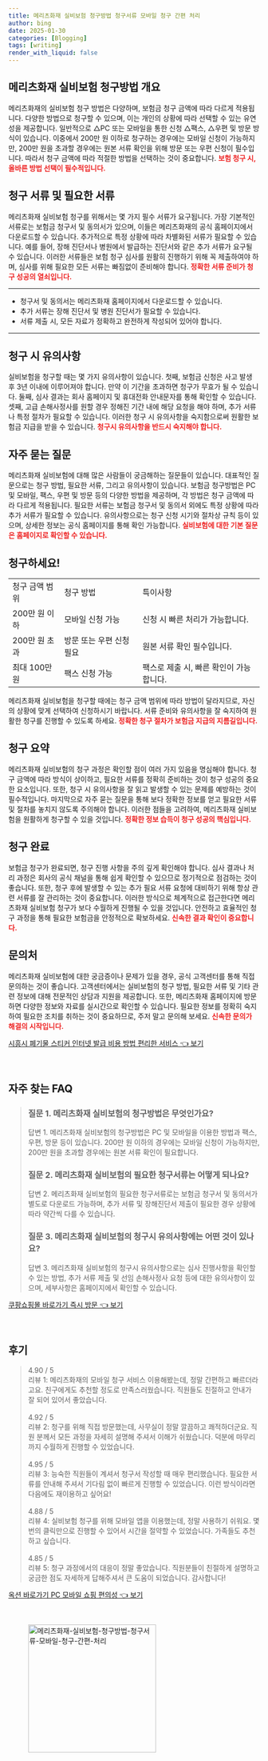 ```yaml
---
title: 메리츠화재 실비보험 청구방법 청구서류 모바일 청구 간편 처리
author: bing
date: 2025-01-30
categories: [Blogging]
tags: [writing]
render_with_liquid: false
---
```



<h2 id='메리츠화재 실비보험 청구방법 개요'>메리츠화재 실비보험 청구방법 개요</h2>

<p>메리츠화재의 실비보험 청구 방법은 다양하며, 보험금 청구 금액에 따라 다르게 적용됩니다. 다양한 방법으로 청구할 수 있으며, 이는 개인의 상황에 따라 선택할 수 있는 유연성을 제공합니다. 일반적으로 △PC 또는 모바일을 통한 신청 △팩스, △우편 및 방문 방식이 있습니다. 이중에서 200만 원 이하로 청구하는 경우에는 모바일 신청이 가능하지만, 200만 원을 초과할 경우에는 원본 서류 확인을 위해 방문 또는 우편 신청이 필수입니다. 따라서 청구 금액에 따라 적절한 방법을 선택하는 것이 중요합니다. <b><span style="color: #ee2323;">보험 청구 시, 올바른 방법 선택이 필수적입니다.</span></b></p>

<h2 id='청구 서류 및 필요한 서류'>청구 서류 및 필요한 서류</h2>

<p>메리츠화재 실비보험 청구를 위해서는 몇 가지 필수 서류가 요구됩니다. 가장 기본적인 서류로는 보험금 청구서 및 동의서가 있으며, 이들은 메리츠화재의 공식 홈페이지에서 다운로드할 수 있습니다. 추가적으로 특정 상황에 따라 차별화된 서류가 필요할 수 있습니다. 예를 들어, 장해 진단서나 병원에서 발급하는 진단서와 같은 추가 서류가 요구될 수 있습니다. 이러한 서류들은 보험 청구 심사를 원활히 진행하기 위해 꼭 제출하여야 하며, 심사를 위해 필요한 모든 서류는 빠짐없이 준비해야 합니다. <b><span style="color: #ee2323;">정확한 서류 준비가 청구 성공의 열쇠입니다.</span></b></p>

<hr />

<ul>
    <li>청구서 및 동의서는 메리츠화재 홈페이지에서 다운로드할 수 있습니다.</li>
    <li>추가 서류는 장해 진단서 및 병원 진단서가 필요할 수 있습니다.</li>
    <li>서류 제출 시, 모든 자료가 정확하고 완전하게 작성되어 있어야 합니다.</li>
</ul>

<hr />

<h2 id='청구 시 유의사항'>청구 시 유의사항</h2>

<p>실비보험을 청구할 때는 몇 가지 유의사항이 있습니다. 첫째, 보험금 신청은 사고 발생 후 3년 이내에 이루어져야 합니다. 만약 이 기간을 초과하면 청구가 무효가 될 수 있습니다. 둘째, 심사 결과는 회사 홈페이지 및 휴대전화 안내문자를 통해 확인할 수 있습니다. 셋째, 고급 손해사정사를 원할 경우 정해진 기간 내에 해당 요청을 해야 하며, 추가 서류나 특정 절차가 필요할 수 있습니다. 이러한 청구 시 유의사항을 숙지함으로써 원활한 보험금 지급을 받을 수 있습니다. <b><span style="color: #ee2323;">청구시 유의사항을 반드시 숙지해야 합니다.</span></b></p>

<h2 id='자주 묻는 질문'>자주 묻는 질문</h2>

<p>메리츠화재 실비보험에 대해 많은 사람들이 궁금해하는 질문들이 있습니다. 대표적인 질문으로는 청구 방법, 필요한 서류, 그리고 유의사항이 있습니다. 보험금 청구방법은 PC 및 모바일, 팩스, 우편 및 방문 등의 다양한 방법을 제공하며, 각 방법은 청구 금액에 따라 다르게 적용됩니다. 필요한 서류는 보험금 청구서 및 동의서 외에도 특정 상황에 따라 추가 서류가 필요할 수 있습니다. 유의사항으로는 청구 신청 시기와 절차상 규칙 등이 있으며, 상세한 정보는 공식 홈페이지를 통해 확인 가능합니다. <b><span style="color: #ee2323;">실비보험에 대한 기본 질문은 홈페이지로 확인할 수 있습니다.</span></b></p>

<h2 id='청구하세요!'>청구하세요!</h2>

<table>
    <tr>
        <td>청구 금액 범위</td>
        <td>청구 방법</td>
        <td>특이사항</td>
    </tr>
    <tr>
        <td>200만 원 이하</td>
        <td>모바일 신청 가능</td>
        <td>신청 시 빠른 처리가 가능합니다.</td>
    </tr>
    <tr>
        <td>200만 원 초과</td>
        <td>방문 또는 우편 신청 필요</td>
        <td>원본 서류 확인 필수입니다.</td>
    </tr>
    <tr>
        <td>최대 100만 원</td>
        <td>팩스 신청 가능</td>
        <td>팩스로 제출 시, 빠른 확인이 가능합니다.</td>
    </tr>
</table>

<p>메리츠화재 실비보험을 청구할 때에는 청구 금액 범위에 따라 방법이 달라지므로, 자신의 상황에 맞게 선택하여 신청하시기 바랍니다. 서류 준비와 유의사항을 잘 숙지하여 원활한 청구를 진행할 수 있도록 하세요. <b><span style="color: #ee2323;">정확한 청구 절차가 보험금 지급의 지름길입니다.</span></b></p>

<h2 id='청구 요약'>청구 요약</h2>

<p>메리츠화재 실비보험의 청구 과정은 확인할 점이 여러 가지 있음을 명심해야 합니다. 청구 금액에 따라 방식이 상이하고, 필요한 서류를 정확히 준비하는 것이 청구 성공의 중요한 요소입니다. 또한, 청구 시 유의사항을 잘 읽고 발생할 수 있는 문제를 예방하는 것이 필수적입니다. 마지막으로 자주 묻는 질문을 통해 보다 정확한 정보를 얻고 필요한 서류 및 절차를 놓치지 않도록 주의해야 합니다. 이러한 점들을 고려하여, 메리츠화재 실비보험을 원활하게 청구할 수 있을 것입니다. <b><span style="color: #ee2323;">정확한 정보 습득이 청구 성공의 핵심입니다.</span></b></p>

<h2 id='청구 완료'>청구 완료</h2>

<p>보험금 청구가 완료되면, 청구 진행 사항을 주의 깊게 확인해야 합니다. 심사 결과나 처리 과정은 회사의 공식 채널을 통해 쉽게 확인할 수 있으므로 정기적으로 점검하는 것이 좋습니다. 또한, 청구 후에 발생할 수 있는 추가 필요 서류 요청에 대비하기 위해 항상 관련 서류를 잘 관리하는 것이 중요합니다. 이러한 방식으로 체계적으로 접근한다면 메리츠화재 실비보험 청구가 보다 수월하게 진행될 수 있을 것입니다. 안전하고 효율적인 청구 과정을 통해 필요한 보험금을 안정적으로 확보하세요. <b><span style="color: #ee2323;">신속한 결과 확인이 중요합니다.</span></b></p>

<h2 id='문의처'>문의처</h2>

<p>메리츠화재 실비보험에 대한 궁금증이나 문제가 있을 경우, 공식 고객센터를 통해 직접 문의하는 것이 좋습니다. 고객센터에서는 실비보험의 청구 방법, 필요한 서류 및 기타 관련 정보에 대해 전문적인 상담과 지원을 제공합니다. 또한, 메리츠화재 홈페이지에 방문하면 다양한 정보와 자료를 실시간으로 확인할 수 있습니다. 필요한 정보를 정확히 숙지하여 필요한 조치를 취하는 것이 중요하므로, 주저 말고 문의해 보세요. <b><span style="color: #ee2323;">신속한 문의가 해결의 시작입니다.</span></b></p>


<p><a class="click-button" title="시흥시 폐기물 스티커 인터넷 발급 비용 방법 편리한 서비스" href="https://greenforu.github.io/posts/%EC%8B%9C%ED%9D%A5%EC%8B%9C-%ED%8F%90%EA%B8%B0%EB%AC%BC-%EC%8A%A4%ED%8B%B0%EC%BB%A4-%EC%9D%B8%ED%84%B0%EB%84%B7-%EB%B0%9C%EA%B8%89-%EB%B9%84%EC%9A%A9-%EB%B0%A9%EB%B2%95-%ED%8E%B8%EB%A6%AC%ED%95%9C-%EC%84%9C%EB%B9%84%EC%8A%A4/" rel="dofollow">시흥시 폐기물 스티커 인터넷 발급 비용 방법 편리한 서비스 👈 보기</a></p><br>
<h2 id='자주_찾는_FAQ'>자주 찾는 FAQ</h2>
<div itemscope="" itemtype="https://schema.org/FAQPage"> 
<blockquote> 
<div itemscope="" itemprop="mainEntity" itemtype="https://schema.org/Question"> 
<h3 itemprop="name">질문 1. 메리츠화재 실비보험의 청구방법은 무엇인가요?</h3> 
<div itemscope="" itemprop="acceptedAnswer" itemtype="https://schema.org/Answer"> 
<span itemprop="text"> 
<p>답변 1. 메리츠화재 실비보험의 청구방법은 PC 및 모바일을 이용한 방법과 팩스, 우편, 방문 등이 있습니다. 200만 원 이하의 경우에는 모바일 신청이 가능하지만, 200만 원을 초과할 경우에는 원본 서류 확인이 필요합니다.</p> 
</span> 
</div> 
</div> 

<div itemscope="" itemprop="mainEntity" itemtype="https://schema.org/Question"> 
<h3 itemprop="name">질문 2. 메리츠화재 실비보험의 필요한 청구서류는 어떻게 되나요?</h3> 
<div itemscope="" itemprop="acceptedAnswer" itemtype="https://schema.org/Answer"> 
<span itemprop="text"> 
<p>답변 2. 메리츠화재 실비보험의 필요한 청구서류로는 보험금 청구서 및 동의서가 별도로 다운로드 가능하며, 추가 서류 및 장해진단서 제출이 필요한 경우 상황에 따라 약간씩 다를 수 있습니다.</p> 
</span> 
</div> 
</div> 

<div itemscope="" itemprop="mainEntity" itemtype="https://schema.org/Question"> 
<h3 itemprop="name">질문 3. 메리츠화재 실비보험의 청구시 유의사항에는 어떤 것이 있나요?</h3> 
<div itemscope="" itemprop="acceptedAnswer" itemtype="https://schema.org/Answer"> 
<span itemprop="text"> 
<p>답변 3. 메리츠화재 실비보험의 청구시 유의사항으로는 심사 진행사항을 확인할 수 있는 방법, 추가 서류 제출 및 선임 손해사정사 요청 등에 대한 유의사항이 있으며, 세부사항은 홈페이지에서 확인할 수 있습니다.</p> 
</span> 
</div> 
</div> 

</blockquote> 
</div>
<p><a class="click-button" title="쿠팡쇼핑몰 바로가기 즉시 방문" href="https://greenforu.github.io/posts/%EC%BF%A0%ED%8C%A1%EC%87%BC%ED%95%91%EB%AA%B0-%EB%B0%94%EB%A1%9C%EA%B0%80%EA%B8%B0-%EC%A6%89%EC%8B%9C-%EB%B0%A9%EB%AC%B8/" rel="dofollow">쿠팡쇼핑몰 바로가기 즉시 방문 👈 보기</a></p><br>
<h2 id='후기'>후기</h2>
<div itemscope itemtype="https://schema.org/Product">
  <blockquote>
  <div itemprop="review" itemscope itemtype="https://schema.org/Review">
      <div itemprop="reviewRating" itemscope itemtype="https://schema.org/Rating"> <span itemprop="ratingValue">4.90</span> / <span itemprop="bestRating">5</span> </div>
      <span itemprop="reviewBody">리뷰 1: 메리츠화재의 모바일 청구 서비스 이용해봤는데, 정말 간편하고 빠르더라고요. 친구에게도 추천할 정도로 만족스러웠습니다. 직원들도 친절하고 안내가 잘 되어 있어서 좋았습니다.</span>
  </div>
  <br>
  <div itemprop="review" itemscope itemtype="https://schema.org/Review">
      <div itemprop="reviewRating" itemscope itemtype="https://schema.org/Rating"> <span itemprop="ratingValue">4.92</span> / <span itemprop="bestRating">5</span> </div>
      <span itemprop="reviewBody">리뷰 2: 청구를 위해 직접 방문했는데, 사무실이 정말 깔끔하고 쾌적하더군요. 직원 분께서 모든 과정을 자세히 설명해 주셔서 이해가 쉬웠습니다. 덕분에 마무리까지 수월하게 진행할 수 있었습니다.</span>
  </div>
  <br>
  <div itemprop="review" itemscope itemtype="https://schema.org/Review">
      <div itemprop="reviewRating" itemscope itemtype="https://schema.org/Rating"> <span itemprop="ratingValue">4.95</span> / <span itemprop="bestRating">5</span> </div>
      <span itemprop="reviewBody">리뷰 3: 능숙한 직원들이 계셔서 청구서 작성할 때 매우 편리했습니다. 필요한 서류를 안내해 주셔서 기다림 없이 빠르게 진행할 수 있었습니다. 이런 방식이라면 다음에도 재이용하고 싶어요!</span>
  </div>
  <br>
  <div itemprop="review" itemscope itemtype="https://schema.org/Review">
      <div itemprop="reviewRating" itemscope itemtype="https://schema.org/Rating"> <span itemprop="ratingValue">4.88</span> / <span itemprop="bestRating">5</span> </div>
      <span itemprop="reviewBody">리뷰 4: 실비보험 청구를 위해 모바일 앱을 이용했는데, 정말 사용하기 쉬워요. 몇 번의 클릭만으로 진행할 수 있어서 시간을 절약할 수 있었습니다. 가족들도 추천하고 싶습니다.</span>
  </div>
  <br>
  <div itemprop="review" itemscope itemtype="https://schema.org/Review">
      <div itemprop="reviewRating" itemscope itemtype="https://schema.org/Rating"> <span itemprop="ratingValue">4.85</span> / <span itemprop="bestRating">5</span> </div>
      <span itemprop="reviewBody">리뷰 5: 청구 과정에서의 대응이 정말 좋았습니다. 직원분들이 친절하게 설명하고 궁금한 점도 자세하게 답해주셔서 큰 도움이 되었습니다. 감사합니다!</span>
  </div>
  </blockquote>
</div>
<p><a class="click-button" title="옥션 바로가기 PC 모바일 쇼핑 편의성" href="https://greenforu.github.io/posts/%EC%98%A5%EC%85%98-%EB%B0%94%EB%A1%9C%EA%B0%80%EA%B8%B0-PC-%EB%AA%A8%EB%B0%94%EC%9D%BC-%EC%87%BC%ED%95%91-%ED%8E%B8%EC%9D%98%EC%84%B1/" rel="dofollow">옥션 바로가기 PC 모바일 쇼핑 편의성 👈 보기</a></p><br>
<figure class="image"><img src="https://greenforu.github.io/assets/img/thumbnail/메리츠화재-실비보험-청구방법-청구서류-모바일-청구-간편-처리.webp" alt="메리츠화재-실비보험-청구방법-청구서류-모바일-청구-간편-처리" width="256" height="256"></figure>